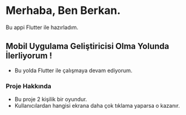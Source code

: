 # Merhaba, Ben Berkan.

Bu appi Flutter ile hazırladım.

## Mobil Uygulama Geliştiricisi Olma Yolunda İlerliyorum !
- Bu yolda Flutter ile çalışmaya devam ediyorum.

### Proje Hakkında
- Bu proje 2 kişilik bir oyundur.
- Kullanıcılardan hangisi ekrana daha çok tıklama yaparsa o kazanır.
